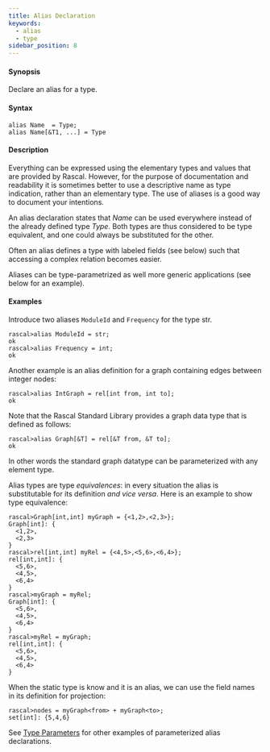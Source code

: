 ```yaml
---
title: Alias Declaration
keywords:
  - alias
  - type
sidebar_position: 8
---
```


#### Synopsis

Declare an alias for a type.

#### Syntax

```rascal
alias Name  = Type;
alias Name[&T1, ...] = Type
```

#### Description

Everything can be expressed using the elementary types and values that are provided by Rascal. 
However, for the purpose of documentation and readability it is sometimes better to use a descriptive name as type indication, rather than an elementary type.  The use of aliases is a good way to document your intentions. 

An alias declaration states that _Name_ can be used everywhere instead of the already defined type _Type_. 
Both types are thus considered to be type equivalent, and one could always be substituted for the other. 

Often an alias defines a type with labeled fields (see below) such that accessing a complex relation becomes
easier. 

Aliases can be type-parametrized as well more generic applications (see below for an example).

#### Examples

Introduce two aliases `ModuleId` and `Frequency` for the type str.

```rascal-shell 
rascal>alias ModuleId = str;
ok
rascal>alias Frequency = int;
ok
```

Another example is an alias definition for a graph containing edges between integer nodes:

```rascal-shell ,continue
rascal>alias IntGraph = rel[int from, int to];
ok
```

Note that the Rascal Standard Library provides a graph data type that is defined as follows:

```rascal-shell ,continue
rascal>alias Graph[&T] = rel[&T from, &T to];
ok
```

In other words the standard graph datatype can be parameterized with any element type.

Alias types are type _equivalences_: in every situation the alias is substitutable for its definition _and vice versa_.
Here is an example to show type equivalence:

```rascal-shell ,continue
rascal>Graph[int,int] myGraph = {<1,2>,<2,3>};
Graph[int]: {
  <1,2>,
  <2,3>
}
rascal>rel[int,int] myRel = {<4,5>,<5,6>,<6,4>};
rel[int,int]: {
  <5,6>,
  <4,5>,
  <6,4>
}
rascal>myGraph = myRel;
Graph[int]: {
  <5,6>,
  <4,5>,
  <6,4>
}
rascal>myRel = myGraph;
rel[int,int]: {
  <5,6>,
  <4,5>,
  <6,4>
}
```

When the static type is know and it is an alias, we can use the field names in its definition for projection:

```rascal-shell ,continue
rascal>nodes = myGraph<from> + myGraph<to>;
set[int]: {5,4,6}
```

See [Type Parameters](../../../Rascal/Declarations/StaticTyping/TypeParameters/index.md) for other examples of parameterized alias declarations.


